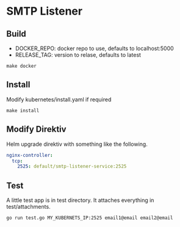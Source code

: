 # SMTP Listener

## Build

- DOCKER_REPO: docker repo to use, defaults to localhost:5000
- RELEASE_TAG: version to relase, defaults to latest

```
make docker
```

## Install

Modify kubernetes/install.yaml if required

```
make install
```

## Modify Direktiv

Helm upgrade direktiv with something like the following. 

```yaml
nginx-controller:
  tcp:
    2525: default/smtp-listener-service:2525
```

## Test 

A little test app is in test directory. It attaches everything in test/attachments. 

```
go run test.go MY_KUBERNETS_IP:2525 email1@email email2@email
```